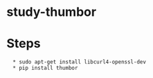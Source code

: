 # study-thumbor


# Steps
```
  * sudo apt-get install libcurl4-openssl-dev
  * pip install thumbor
```
